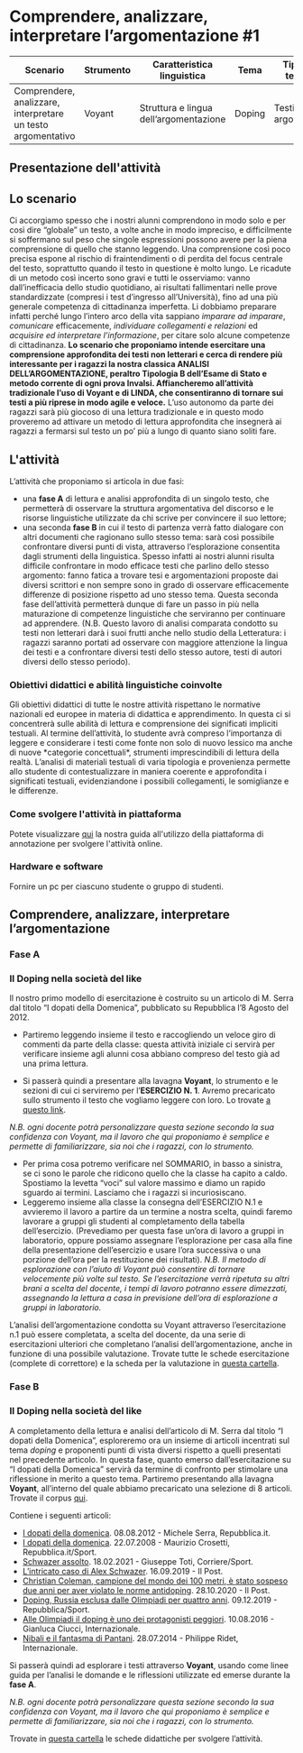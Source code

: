 # Comprendere, analizzare, interpretare l’argomentazione #1

<table><thead><tr><th>Scenario</th><th>Strumento</th><th>Caratteristica linguistica</th><th>Tema</th><th>Tipologia testuale</th><th>Tempo stimato</th><th>Destinatari</th><th>BES/Difficoltà</th></tr></thead><tbody><tr><td>Comprendere, analizzare, interpretare un testo argomentativo</td><td>Voyant</td><td>Struttura e lingua dell’argomentazione</td><td>Doping</td><td>Testi argomentativi</td><td>2h Fase A 2h Fase B</td><td>Fine biennio/Inizio triennio SS2</td><td>🟡</td></tr></tbody></table>

## Presentazione dell'attività

<div class="accordion">

## Lo scenario
Ci accorgiamo spesso che i nostri alunni comprendono in modo solo e per così dire “globale” un testo, a volte anche in modo impreciso, e difficilmente si soffermano sul peso che singole espressioni possono avere per la piena comprensione di quello che stanno leggendo. 
Una comprensione così poco precisa espone al rischio di fraintendimenti o di perdita del focus centrale del testo, soprattutto quando il testo in questione è molto lungo.
Le ricadute di un metodo così incerto sono gravi e tutti le osserviamo: vanno dall’inefficacia dello studio quotidiano, ai risultati fallimentari nelle prove standardizzate (compresi i test d’ingresso all’Università), fino ad una più generale competenza di cittadinanza imperfetta. Li dobbiamo preparare infatti perché lungo l’intero arco della vita sappiano *imparare ad imparare*, *comunicare* efficacemente, *individuare collegamenti e relazioni* ed *acquisire ed interpretare l’informazione*, per citare solo alcune competenze di cittadinanza. 
**Lo scenario che proponiamo intende esercitare una comprensione approfondita dei testi non letterari e cerca di rendere più interessante per i ragazzi la nostra classica ANALISI DELL’ARGOMENTAZIONE, peraltro Tipologia B dell’Esame di Stato e metodo corrente di ogni prova Invalsi. Affiancheremo all’attività tradizionale l’uso di Voyant e di LINDA, che consentiranno di tornare sui testi a più riprese in modo agile e veloce.**
L’uso autonomo da parte dei ragazzi sarà più giocoso di una lettura tradizionale e in questo modo proveremo ad attivare un metodo di lettura approfondita che insegnerà ai ragazzi a fermarsi sul testo un po’ più a lungo di quanto siano soliti fare.

## L'attività
L’attività che proponiamo si articola in due fasi: 
* una **fase A** di lettura e analisi approfondita di un singolo testo, che permetterà di osservare la struttura argomentativa del discorso e le risorse linguistiche utilizzate da chi scrive per convincere il suo lettore; 
* una seconda **fase B** in cui il testo di partenza verrà fatto dialogare con altri documenti che ragionano sullo stesso tema: sarà così possibile confrontare diversi punti di vista, attraverso l’esplorazione consentita dagli strumenti della linguistica.
Spesso infatti ai nostri alunni risulta difficile confrontare in modo efficace testi che parlino dello stesso argomento: fanno fatica a trovare tesi e argomentazioni proposte dai diversi scrittori e non sempre sono in grado di osservare efficacemente differenze di posizione rispetto ad uno stesso tema.
Questa seconda fase dell’attività permetterà dunque di fare un passo in più nella maturazione di competenze linguistiche che serviranno per continuare ad apprendere.
(N.B. Questo lavoro di analisi comparata condotto su testi non letterari darà i suoi frutti anche nello studio della Letteratura: i ragazzi saranno portati ad osservare con maggiore attenzione la lingua dei testi e a confrontare diversi testi dello stesso autore, testi di autori diversi dello stesso periodo).

<div class="accordion-panel">
<h3 class="accordion-header">Obiettivi didattici e abilità linguistiche coinvolte</h3>
<div class="accordion-body">
Gli obiettivi didattici di tutte le nostre attività rispettano le normative nazionali ed europee in materia di didattica e apprendimento. In questa ci si concentrerà sulle abilità di lettura e comprensione dei significati impliciti testuali. Al termine dell’attività, lo studente avrà compreso l’importanza di leggere e considerare i testi come fonte non solo di nuovo lessico ma anche di nuove *categorie concettuali*, strumenti imprescindibili di lettura della realtà. L’analisi di materiali testuali di varia tipologia e provenienza permette allo studente di contestualizzare in maniera coerente e approfondita i significati testuali, evidenziandone i possibili collegamenti, le somiglianze e le differenze.

</div>
</div>

<div class="accordion-panel">
<h3 class="accordion-header">Come svolgere l'attività in piattaforma</h3>
<div class="accordion-body">

Potete visualizzare <a href= "https://linda.education/strumenti/#voyant" target= "_blank">qui</a> la nostra guida all'utilizzo della piattaforma di annotazione per svolgere l'attività online.

</div>
</div>

<div class="accordion-panel">
<h3 class="accordion-header">Hardware e software</h3>
<div class="accordion-body">

Fornire un pc per ciascuno studente o gruppo di studenti.

</div>
</div>

## Comprendere, analizzare, interpretare l’argomentazione 
<div class="accordion-panel">
<h3 class="accordion-header">Fase A</h3>
<div class="accordion-body">

### Il Doping nella società del like
Il nostro primo modello di esercitazione è costruito su un articolo di M. Serra dal titolo “I dopati della Domenica”, pubblicato su Repubblica l’8 Agosto del 2012. 
* Partiremo leggendo insieme il testo e raccogliendo un veloce giro di commenti da parte della classe: questa attività iniziale ci servirà per verificare insieme agli alunni cosa abbiano compreso del testo già ad una prima lettura.

* Si passerà quindi a presentare alla lavagna **Voyant**, lo strumento e le sezioni di cui ci serviremo per l’**ESERCIZIO N. 1**. Avremo precaricato sullo strumento il testo che vogliamo leggere con loro. Lo trovate <a href="https://voyant-tools.org/?corpus=c1e2eb6b6230e1ee8c74f0688b800d4e&panels=cirrus,reader,trends,summary,contexts" target="_blank">a questo link</a>.


*N.B. ogni docente potrà personalizzare questa sezione secondo la sua confidenza con Voyant, ma il lavoro che qui proponiamo è semplice e permette di familiarizzare, sia noi che i ragazzi, con lo strumento.*


* Per prima cosa potremo verificare nel SOMMARIO, in basso a sinistra, se ci sono le parole che ridicono quello che la classe ha capito a caldo. Spostiamo la levetta “voci” sul valore massimo e diamo un rapido sguardo ai termini. Lasciamo che i ragazzi si incuriosiscano.
* Leggeremo insieme alla classe la consegna dell’ESERCIZIO N.1 e avvieremo il lavoro a partire da un termine a nostra scelta, quindi faremo lavorare a gruppi gli studenti al completamento della tabella dell’esercizio. (Prevediamo per questa fase un’ora di lavoro a gruppi in laboratorio, oppure possiamo assegnare l’esplorazione per casa alla fine della presentazione dell’esercizio e usare l’ora successiva o una porzione dell’ora per la restituzione dei risultati).
*N.B. Il metodo di esplorazione con l’aiuto di Voyant può consentire di tornare velocemente più volte sul testo. Se l’esercitazione verrà ripetuta su altri brani a scelta del docente, i tempi di lavoro potranno essere dimezzati, assegnando la lettura a casa in previsione dell’ora di esplorazione a gruppi in laboratorio.*

L’analisi dell’argomentazione condotta su Voyant attraverso l’esercitazione n.1 può essere completata, a scelta del docente, da una serie di esercitazioni ulteriori che completano l’analisi dell’argomentazione, anche in funzione di una possibile valutazione. Trovate tutte le schede esercitazione (complete di correttore) e la scheda per la valutazione in <a href="https://drive.google.com/drive/folders/1RE1Pl-PJtdi11iXFDEdLsPudKBrYYmvm?usp=sharing">questa cartella</a>.

</div>
</div>

<div class="accordion-panel">
<h3 class="accordion-header">Fase B</h3>
<div class="accordion-body">
  
### Il Doping nella società del like
A completamento della lettura e analisi dell’articolo di M. Serra dal titolo “I dopati della Domenica”, esploreremo ora un insieme di articoli incentrati sul tema *doping* e proponenti punti di vista diversi rispetto a quelli presentati nel precedente articolo. In questa fase, quanto emerso dall’esercitazione su “I dopati della Domenica” servirà da termine di confronto per stimolare una riflessione in merito a questo tema.
Partiremo presentando alla lavagna **Voyant**, all’interno del quale abbiamo precaricato una selezione di 8 articoli. Trovate il corpus <a href="https://voyant-tools.org/?corpus=f328ce476e0130191827aa2ba39044fd" target="_blank">qui</a>.

Contiene i seguenti articoli: 
* <a href="https://ricerca.repubblica.it/repubblica/archivio/repubblica/2012/08/08" target="_blank">I dopati della domenica</a>. 08.08.2012 - Michele Serra, Repubblica.it.
* <a href="https://www.repubblica.it/2008/07/sezioni/sport/doping-dilettanti/doping-dilettanti/doping-dilettanti.html" target="_blank">I dopati della domenica</a>. 22.07.2008 - Maurizio Crosetti, Repubblica.it/Sport.
* <a href="https://www.corriere.it/sport/21_febbraio_18/schwazer-doping-gip-accoglie-richiesta-archiviazione-caso-chiuso-non-ci-sara-procedimento-penale-7850db80-71e5-11eb-893c-20b27ab3b588.shtml" target="_blank">Schwazer assolto</a>. 18.02.2021 - Giuseppe Toti, Corriere/Sport.
* <a href="https://www.ilpost.it/2019/09/16/lintricato-caso-di-alex-schwazer/" target="_blank">L’intricato caso di Alex Schwazer</a>. 16.09.2019 - Il Post.
* <a href="https://www.ilpost.it/2020/10/28/christian-coleman-100-metri-squalifica/" target="_blank">Christian Coleman, campione del mondo dei 100 metri, è stato sospeso due anni per aver violato le norme antidoping</a>. 28.10.2020 - Il Post.
* <a href="https://www.repubblica.it/sport/vari/2019/12/09/news/doping_russia_esclusa_da_olimpiadi_per_quattro_anni-242990892/" target="_blank">Doping, Russia esclusa dalle Olimpiadi per quattro anni</a>. 09.12.2019 - Repubblica/Sport.
* <a href="https://www.internazionale.it/opinione/gianluca-ciucci/2016/08/10/alex-schwazer-doping-olimpiadi" target="_blank">Alle Olimpiadi il doping è uno dei protagonisti peggiori</a>. 10.08.2016 - Gianluca Ciucci, Internazionale. 
* <a href="https://www.internazionale.it/opinione/philippe-ridet/2014/07/28/nibali-e-il-fantasma-di-pantani" target="_blank">Nibali e il fantasma di Pantani</a>. 28.07.2014 - Philippe Ridet, Internazionale. 


Si passerà quindi ad esplorare i testi attraverso **Voyant**, usando come linee guida per l’analisi le domande e le riflessioni utilizzate ed emerse durante la **fase A**.

*N.B. ogni docente potrà personalizzare questa sezione secondo la sua confidenza con Voyant, ma il lavoro che qui proponiamo è semplice e permette di familiarizzare, sia noi che i ragazzi, con lo strumento.*

Trovate in <a href="https://drive.google.com/drive/folders/1dAdmtEHY5cavulMaP1fqVtKKDPI5CK2D?usp=sharing">questa cartella</a> le schede didattiche per svolgere l’attività.


</div>
</div>
